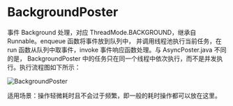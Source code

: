 # BackgroundPoster

事件 Background 处理，对应 ThreadMode.BACKGROUND，继承自 Runnable。enqueue 函数将事件放到队列中，
并调用线程池执行当前任务，在 run 函数从队列中取事件，invoke 事件响应函数处理。与 AsyncPoster.java 不同的是，
BackgroundPoster 中的任务只在同一个线程中依次执行，而不是并发执行。执行流程图如下所示：

![BackgroundPoster]()


适用场景：操作轻微耗时且不会过于频繁，即一般的耗时操作都可以放在这里。
